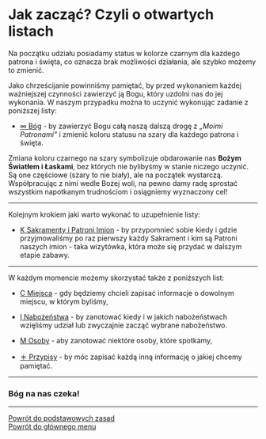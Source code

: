 # Jak zacząć? Czyli o otwartych listach
Na początku udziału posiadamy status w kolorze <span class="status status-black">czarnym</span> dla każdego patrona i święta, co oznacza brak możliwości działania, ale szybko możemy to zmienić.

Jako chrześcijanie powinniśmy pamiętać, by przed wykonaniem każdej ważniejszej czynności zawierzyć ją Bogu, który uzdolni nas do jej wykonania. W naszym przypadku można to uczynić wykonując zadanie z poniższej listy:
- [<span class="status status-list"><span class="status status-gray">∞</span> Bóg</span>](bog.md) - by zawierzyć Bogu całą naszą dalszą drogę z _„Moimi Patronami”_ i zmienić koloru statusu na <span class="status status-gray">szary</span> dla każdego patrona i święta.

Zmiana koloru <span class="status status-black">czarnego</span> na <span class="status status-gray">szary</span> symbolizuje obdarowanie nas **Bożym Światłem i Łaskami**, bez których nie bylibyśmy w stanie niczego uczynić. Są one częściowe (<span class="status status-gray">szary</span> to nie <span class="status status-white">biały</span>), ale na początek wystarczą. Współpracując z nimi wedle Bożej woli, na pewno damy radę sprostać wszystkim napotkanym trudnościom i osiągniemy wyznaczony cel!

---
Kolejnym krokiem jaki warto wykonać to uzupełnienie listy:
- [<span class="status status-list"><span class="status status-list">K</span> Sakramenty i Patroni Imion</span>](sakramenty_i_patroni_imion.md) - by przypomnieć sobie kiedy i gdzie przyjmowaliśmy po raz pierwszy każdy Sakrament i kim są Patroni naszych imion - taka wizytówka, która może się przydać w dalszym etapie zabawy.

---
W każdym momencie możemy skorzystać także z poniższych list:
- [<span class="status status-list"><span class="status status-list">C</span> Miejsca](miejsca.md) - gdy będziemy chcieli zapisać informacje o dowolnym miejscu, w którym byliśmy,

- [<span class="status status-list"><span class="status status-list">I</span> Nabożeństwa](nabozenstwa.md) - by zanotować kiedy i w jakich nabożeństwach wzięliśmy udział lub zwyczajnie zacząć wybrane nabożeństwo.

- [<span class="status status-list"><span class="status status-list">M</span> Osoby](osoby.md) - aby zanotować niektóre osoby, które spotkamy,

- [<span class="status status-list"><span class="status status-list">＊</span> Przypisy](przypisy.md) - by móc zapisać każdą inną informację o jakiej chcemy pamiętać.

---
### <div class="colored centered">Bóg na nas czeka!</div>

---
[Powrót do podstawowych zasad](podstawowe_zasady.md)  
[Powrót do głównego menu](index.md)
